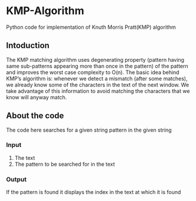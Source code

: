 # KMP-Algorithm
Python code for implementation of Knuth Morris Pratt(KMP) algorithm

## Intoduction
The KMP matching algorithm uses degenerating property (pattern having same sub-patterns appearing more than once in the pattern) of the pattern and improves the worst case complexity to O(n). The basic idea behind KMP’s algorithm is: whenever we detect a mismatch (after some matches), we already know some of the characters in the text of the next window. We take advantage of this information to avoid matching the characters that we know will anyway match.<br>

## About the code
The code here searches for a given string pattern in the given string

### Input
1. The text<br>
2. The pattern to be searched for in the text

### Output 
If the pattern is found it displays the index in the text at which it is found
